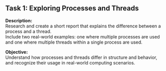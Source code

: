 ## Task 1: Exploring Processes and Threads

**Description:**  
Research and create a short report that explains the difference between a process and a thread.  
Include two real-world examples: one where multiple processes are used and one where multiple threads within a single process are used.

**Objective:**  
Understand how processes and threads differ in structure and behavior, and recognize their usage in real-world computing scenarios.
